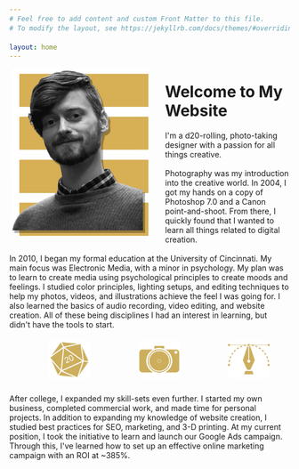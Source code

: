 ```yaml
---
# Feel free to add content and custom Front Matter to this file.
# To modify the layout, see https://jekyllrb.com/docs/themes/#overriding-theme-defaults

layout: home
---
```

<style>
/* Create three equal columns that floats next to each other */
.column {
  float: left;
  width: 15%;
  padding: 10px;
  margin-left: 12%;
  margin-right: 1%;
  margin-top: 2%
}

/* Clear floats after the columns */
.row:after {
  content: "";
  display: table;
  clear: both;
}
</style>


<p>
<img src="uploads/assets/profile4.jpg" alt="Profile photo of Cameron Coyan." style="float:left;width:250px;margin-right:30px;margin-bottom: 10px;"> 
<h1>Welcome to My Website</h1>
I'm a d20-rolling, photo-taking designer with a passion for all things creative.
<br>
<br>
Photography was my introduction into the creative world. In 2004, I got my hands on a copy of Photoshop 7.0 and a Canon point-and-shoot. From there, I quickly found that I wanted to learn all things related to digital creation.
<br>
<br>
In 2010, I began my formal education at the University of Cincinnati. My main focus was Electronic Media, with a minor in psychology. My plan was to learn to create media using psychological principles to create moods and feelings. I studied color principles, lighting setups, and editing techniques to help my photos, videos, and illustrations achieve the feel I was going for. I also learned the basics of audio recording, video editing, and website creation. All of these being disciplines I had an interest in learning, but didn't have the tools to start.
<br>
<div class="row">
	<div class="column">
		<img src="uploads/assets/dice.jpg" alt="Illustration of a d20 dice." style="display: block;margin-left: auto;margin-right: auto;width: 100px;border-radius: 8px;">
	</div>
	<div class="column">
		<img src="uploads/assets/camera.jpg" alt="Illustration of a camera." style="display: block;margin-left: auto;margin-right: auto;width: 100px;border-radius: 8px;">
	</div>
	<div class="column">
		<img src="uploads/assets/design.jpg" alt="Illustration of the pen tool." style="display: block;margin-left: auto;margin-right: auto;width: 100px;border-radius: 8px;">
	</div>
</div>
<br>
After college, I expanded my skill-sets even further. I started my own business, completed commercial work, and made time for personal projects. In addition to expanding my knowledge of website creation, I studied best practices for SEO, marketing, and 3-D printing. At my current position, I took the initiative to learn and launch our Google Ads campaign. Through this, I've learned how to set up an effective online marketing campaign with an ROI at ~385%.
</p>
